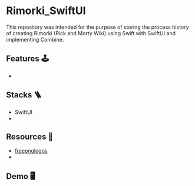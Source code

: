 # Rimorki_SwiftUI
This repository was intended for the purpose of storing the process history of creating Rimorki (Rick and Morty Wiki) using Swift with SwiftUI and implementing Combine.

## Features 🕹️
- 

## Stacks 🪜
- SwiftUI
- 

## Resources 🎊
- <a href="https://www.freepnglogos.com">freepnglogos</a>
- 

## Demo 🖥️

